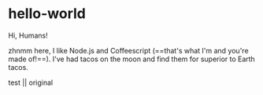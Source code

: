 # hello-world

Hi, Humans!

zhnmm here, I like Node.js and Coffeescript (==that's what I'm and you're made of!==).
I've had tacos on the moon and find them for superior to Earth tacos.

test || original
